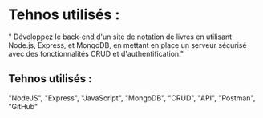 # Tehnos utilisés :
" Développez le back-end d'un site de notation de livres en utilisant Node.js, Express, et MongoDB, en mettant en place un serveur sécurisé avec des fonctionnalités CRUD et d'authentification."


## Tehnos utilisés :
"NodeJS", "Express", "JavaScript", "MongoDB", "CRUD", "API", "Postman", "GitHub"
